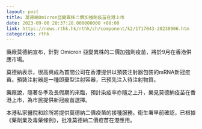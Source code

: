 ```yaml
---
layout: post
title: 莫德納Omicron亞變異株二價加強劑疫苗在港上市
date: 2023-09-06 20:37:28.000000000 +08:00
link: https://news.rthk.hk/rthk/ch/component/k2/1717043-20230906.htm
categories: rthk
---
```


藥廠莫德納宣布，針對 Omicron 亞變異株的二價加強劑疫苗，將於9月在香港供應市場。

莫德納表示，很高興成為首間公司在香港提供以預裝注射器包裝的mRNA新冠疫苗。預裝注射器是一種即棄型注射容器，已預先注入待注射物質。

藥廠說，隨著冬季及長假期的來臨，預計染疫率亦隨之上升，樂見莫德納疫苗在香港上市，為市民提供新冠疫苗選擇。

本港私家醫院和診所將提供莫德納二價疫苗的接種服務。衞生署早前確認，已根據《藥劑業及毒藥條例》，批准莫德納二價疫苗在港應用。
